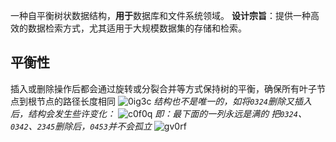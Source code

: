 一种自平衡树状数据结构，**用于**数据库和文件系统领域。
**设计宗旨**：提供一种高效的数据检索方式，尤其适用于大规模数据集的存储和检索。
## 平衡性
插入或删除操作后都会通过旋转或分裂合并等方式保持树的平衡，确保所有叶子节点到根节点的路径长度相同
![0ig3c](http://img.briar.ink/0ig3c.png)
*结构也不是唯一的，如将`0324`删除又插入后，结构会发生些许变化：*
![c0f0q](http://img.briar.ink/c0f0q.png)
*即：最下面的一列永远是满的
把`0324`、`0342`、`2345`删除后，`0453`并不会孤立*
![gv0rf](http://img.briar.ink/gv0rf.gif)
